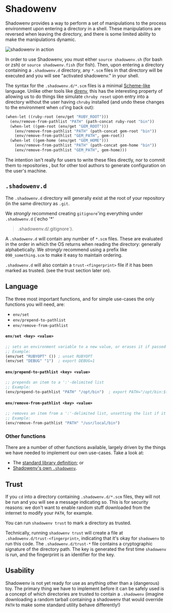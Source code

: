 # Shadowenv

Shadowenv provides a way to perform a set of manipulations to the process environment upon entering
a directory in a shell. These manipulations are reversed when leaving the directory, and there is
some limited ability to make the manipulations dynamic.

![shadowenv in action](https://burkelibbey.s3.amazonaws.com/shadowenv.gif)

In order to use Shadowenv, you must either `source shadowenv.sh` (for bash or zsh) or `source
shadowenv.fish` (for fish). Then, upon entering a directory containing a `.shadowenv.d` directory,
any `*.scm` files in that directory will be executed and you will see "activated shadowenv." in your
shell.

The syntax for the `.shadowenv.d/*.scm` files is a minimal
[Scheme-like](https://en.wikipedia.org/wiki/Scheme_(programming_language)) language. Unlike other
tools like [direnv](https://direnv.net/), this has the interesting property of allowing us to do
things like simulate `chruby reset` upon entry into a directory without the user having `chruby`
installed (and undo these changes to the environment when `cd`'ing back out):

```scheme
(when-let ((ruby-root (env/get "RUBY_ROOT")))
  (env/remove-from-pathlist "PATH" (path-concat ruby-root "bin"))
  (when-let ((gem-root (env/get "GEM_ROOT")))
    (env/remove-from-pathlist "PATH" (path-concat gem-root "bin"))
    (env/remove-from-pathlist "GEM_PATH", gem-root))
  (when-let ((gem-home (env/get "GEM_HOME")))
    (env/remove-from-pathlist "PATH" (path-concat gem-home "bin"))
    (env/remove-from-pathlist "GEM_PATH", gem-home)))
```

The intention isn't really for users to write these files directly, nor to commit them to
repositories , but for other tool authors to generate configuration on the user's machine.

## `.shadowenv.d`

The `.shadowenv.d` directory will generally exist at the root of your repository (in the same
directory as `.git`.

We *strongly* recommend creating `gitignore`'ing everything under `.shadowenv.d` (`echo '*'
> .shadowenv.d/.gitignore`).

A `.shadowenv.d` will contain any number of `*.scm` files. These are evaluated in the order in which
the OS returns when reading the directory: generally alphabetically. We *strongly* recommend using
a prefix like `090_something.scm` to make it easy to maintain ordering.

`.shadowenv.d` will also contain a `trust-<fingerprint>` file if it has been marked as trusted. (see
the trust section later on).

## Language

The three most important functions, and for simple use-cases the only functions you will need, are:

* `env/set`
* `env/prepend-to-pathlist`
* `env/remove-from-pathlist`

#### `env/set <key> <value>`

```scheme
;; sets an environment variable to a new value, or erases it if passed `()`.
;; Example:
(env/set "RUBYOPT" ()) ; unset RUBYOPT
(env/set "DEBUG" "1")  ; export DEBUG=1
```

#### `env/prepend-to-pathlist <key> <value>`

```scheme
;; prepends an item to a ':'-delimited list
;; Example:
(env/prepend-to-pathlist "PATH" "/opt/bin")  ; export PATH="/opt/bin:${PATH}"
```

#### `env/remove-from-pathlist <key> <value>`

```scheme
;; removes an item from a ':'-delimited list, unsetting the list if it's the last item.
;; Example:
(env/remove-from-pathlist "PATH" "/usr/local/bin")
```

### Other functions

There are a number of other functions available, largely driven by the things we have needed to
implement our own use-cases. Take a look at:

* The [standard library
  definition](https://github.com/Shopify/shadowenv/blob/master/lib/shadowenv/lang/lib.rb); or
* [Shadowenv's own `.shadowenv`](https://github.com/Shopify/shadowenv/blob/master/.shadowenv).

## Trust

If you `cd` into a directory containing `.shadowenv.d/*.scm` files, they will not be run and you
will see a message indicating so. This is for security reasons: we don't want to enable random
stuff downloaded from the internet to modify your `PATH`, for example.

You can run `shadowenv trust` to mark a directory as trusted.

Technically, running `shadowenv trust` will create a file at `.shadowenv.d/trust-<fingerprint>`,
indicating that it's okay for `shadowenv` to run this code. The `.shadowenv.d/trust-*` file contains
a cryptographic signature of the directory path. The key is generated the first time `shadowenv` is
run, and the fingerprint is an identifier for the key.

## Usability

Shadowenv is not yet ready for use as anything other than a (dangerous) toy. The primary thing we
have to implement before it can be safely used is a concept of which directories are trusted to
contain a `.shadowenv` (imagine downloading a random tarball containing a shadowenv that would
override `PATH` to make some standard utility behave differently!)
